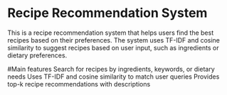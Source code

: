 # Recipe Recommendation System

This is a recipe recommendation system that helps users find the best recipes based on their preferences. The system uses TF-IDF and cosine similarity to suggest recipes based on user input, such as ingredients or dietary preferences.

#Main features
Search for recipes by ingredients, keywords, or dietary needs
Uses TF-IDF and cosine similarity to match user queries
Provides top-k recipe recommendations with descriptions
